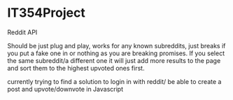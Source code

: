 # IT354Project
Reddit API 



Should be just plug and play, works for any known subreddits, just breaks if you put a fake one in or nothing as you are breaking promises.
If you select the same subreddit/a different one it will just add more results to the page and sort them to the highest upvoted ones first.

currently trying to find a solution to login in with reddit/ be able to create a post and upvote/downvote in Javascript
